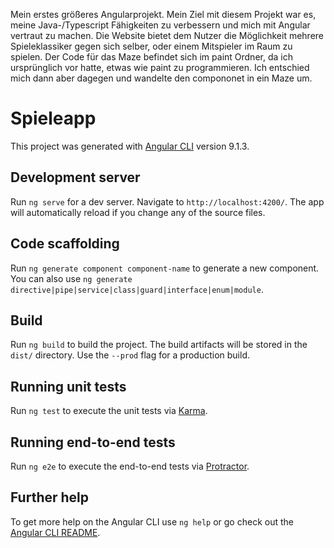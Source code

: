 Mein erstes größeres Angularprojekt. Mein Ziel mit diesem Projekt war es, meine Java-/Typescript Fähigkeiten zu verbessern und mich mit Angular vertraut zu machen.
Die Website bietet dem Nutzer die Möglichkeit mehrere Spieleklassiker gegen sich selber, oder einem Mitspieler im Raum zu spielen. Der Code für das Maze befindet sich im paint Ordner, da ich ursprünglich vor hatte, etwas wie paint zu programmieren. Ich entschied mich dann aber dagegen und wandelte den compononet in ein Maze um.

# Spieleapp

This project was generated with [Angular CLI](https://github.com/angular/angular-cli) version 9.1.3.

## Development server

Run `ng serve` for a dev server. Navigate to `http://localhost:4200/`. The app will automatically reload if you change any of the source files.

## Code scaffolding

Run `ng generate component component-name` to generate a new component. You can also use `ng generate directive|pipe|service|class|guard|interface|enum|module`.

## Build

Run `ng build` to build the project. The build artifacts will be stored in the `dist/` directory. Use the `--prod` flag for a production build.

## Running unit tests

Run `ng test` to execute the unit tests via [Karma](https://karma-runner.github.io).

## Running end-to-end tests

Run `ng e2e` to execute the end-to-end tests via [Protractor](http://www.protractortest.org/).

## Further help

To get more help on the Angular CLI use `ng help` or go check out the [Angular CLI README](https://github.com/angular/angular-cli/blob/master/README.md).
